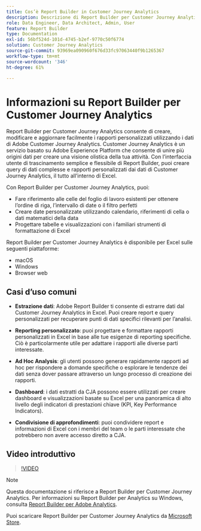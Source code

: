 ```yaml
---
title: Cos’è Report Builder in Customer Journey Analytics
description: Descrizione di Report Builder per Customer Journey Analytics
role: Data Engineer, Data Architect, Admin, User
feature: Report Builder
type: Documentation
exl-id: 56bf524d-101d-4745-b2ef-9770c50f6774
solution: Customer Journey Analytics
source-git-commit: 93969ea090960f676d33fc97063440f9b1265367
workflow-type: tm+mt
source-wordcount: '346'
ht-degree: 61%

---
```


# Informazioni su Report Builder per Customer Journey Analytics

Report Builder per Customer Journey Analytics consente di creare, modificare e aggiornare facilmente i rapporti personalizzati utilizzando i dati di Adobe Customer Journey Analytics. Customer Journey Analytics è un servizio basato su Adobe Experience Platform che consente di unire più origini dati per creare una visione olistica della tua attività. Con l’interfaccia utente di trascinamento semplice e flessibile di Report Builder, puoi creare query di dati complesse e rapporti personalizzati dai dati di Customer Journey Analytics, il tutto all’interno di Excel.

Con Report Builder per Customer Journey Analytics, puoi:

- Fare riferimento alle celle del foglio di lavoro esistenti per ottenere l’ordine di riga, l’intervallo di date o il filtro perfetti
- Creare date personalizzate utilizzando calendario, riferimenti di cella o dati matematici della data
- Progettare tabelle e visualizzazioni con i familiari strumenti di formattazione di Excel

Report Builder per Customer Journey Analytics è disponibile per Excel sulle seguenti piattaforme:

- macOS
- Windows
- Browser web

## Casi d’uso comuni

- **Estrazione dati**: Adobe Report Builder ti consente di estrarre dati dal Customer Journey Analytics in Excel. Puoi creare report e query personalizzati per recuperare punti di dati specifici rilevanti per l’analisi.

- **Reporting personalizzato**: puoi progettare e formattare rapporti personalizzati in Excel in base alle tue esigenze di reporting specifiche. Ciò è particolarmente utile per adattare i rapporti alle diverse parti interessate.

- **Ad Hoc Analysis**: gli utenti possono generare rapidamente rapporti ad hoc per rispondere a domande specifiche o esplorare le tendenze dei dati senza dover passare attraverso un lungo processo di creazione dei rapporti.

- **Dashboard**: i dati estratti da CJA possono essere utilizzati per creare dashboard e visualizzazioni basate su Excel per una panoramica di alto livello degli indicatori di prestazioni chiave (KPI, Key Performance Indicators).

- **Condivisione di approfondimenti**: puoi condividere report e informazioni di Excel con i membri del team o le parti interessate che potrebbero non avere accesso diretto a CJA.

## Video introduttivo

>[!VIDEO](https://video.tv.adobe.com/v/337569/?quality=12&learn=on)

>[!NOTE]
>
>Questa documentazione si riferisce a Report Builder per Customer Journey Analytics. Per informazioni su Report Builder per Analytics su Windows, consulta [Report Builder per Adobe Analytics](https://experienceleague.adobe.com/docs/analytics/analyze/report-builder/home.html?lang=it).

Puoi scaricare Report Builder per Customer Journey Analytics da [Microsoft Store](https://www.microsoft.com/it-it/store/apps/windows).
